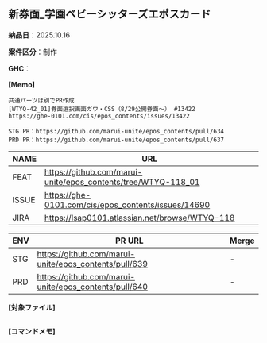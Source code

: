 ## 新券面_学園ベビーシッターズエポスカード

__納品日__：2025.10.16

__案件区分__：制作

__GHC__：

__[Memo]__
```
共通パーツは別でPR作成
[WTYQ-42_01]券面選択画面ガワ・CSS（8/29公開券面～） #13422
https://ghe-0101.com/cis/epos_contents/issues/13422

STG PR：https://github.com/marui-unite/epos_contents/pull/634
PRD PR：https://github.com/marui-unite/epos_contents/pull/637

```

| NAME | URL |
| --- | --- |
| FEAT | https://github.com/marui-unite/epos_contents/tree/WTYQ-118_01 |
| ISSUE| https://ghe-0101.com/cis/epos_contents/issues/14690 |
| JIRA | https://lsap0101.atlassian.net/browse/WTYQ-118 |

| ENV | PR URL | Merge |
| --- | --- | --- |
| STG| https://github.com/marui-unite/epos_contents/pull/639 | - |
| PRD | https://github.com/marui-unite/epos_contents/pull/640 | - |


__[対象ファイル]__
```
```

__[コマンドメモ]__
```
```